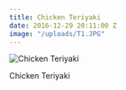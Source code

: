 ```yaml
---
title: Chicken Teriyaki
date: 2016-12-29 20:11:00 Z
image: "/uploads/T1.JPG"
---
```


![Chicken Teriyaki](/uploads/T1.JPG)

Chicken Teriyaki